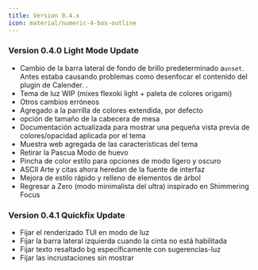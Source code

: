 ```yaml
---
title: Version 0.4.x
icon: material/numeric-4-box-outline
---
```


### Version 0.4.0 Light Mode Update
- Cambio de la barra lateral de fondo de brillo predeterminado a`unset`. Antes estaba causando problemas como desenfocar el contenido del plugin de Calender.
.
- Tema de luz WIP (mixes flexoki light + paleta de colores origami)
- Otros cambios erróneos
- Agregado a la parrilla de colores extendida, por defecto
- opción de tamaño de la cabecera de mesa
- Documentación actualizada para mostrar una pequeña vista previa de colores/opacidad aplicada por el tema
- Muestra web agregada de las características del tema
- Retirar la Pascua Modo de huevo
- Pincha de color estilo para opciones de modo ligero y oscuro
- ASCII Arte y citas ahora heredan de la fuente de interfaz
- Mejora de estilo rápido y relleno de elementos de árbol
- Regresar a Zero (modo minimalista del ultra) inspirado en Shimmering Focus

### Version 0.4.1 Quickfix Update
- Fijar el renderizado TUI en modo de luz
- Fijar la barra lateral izquierda cuando la cinta no está habilitada
- Fijar texto resaltado bg específicamente con sugerencias-luz
- Fijar las incrustaciones sin mostrar